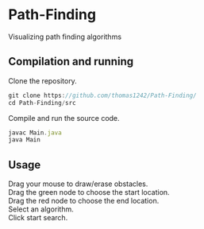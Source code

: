 # Path-Finding
<!--A tool for visualizing path finding algorithms-->
Visualizing path finding algorithms

## Compilation and running

Clone the repository. 

```javascript
git clone https://github.com/thomas1242/Path-Finding/
cd Path-Finding/src 
```

Compile and run the source code.

```javascript
javac Main.java 
java Main 
```

## Usage

Drag your mouse to draw/erase obstacles. <br>
Drag the green node to choose the start location. <br>
Drag the red node to choose the end location.  <br>
Select an algorithm. <br>
Click start search. <br>


